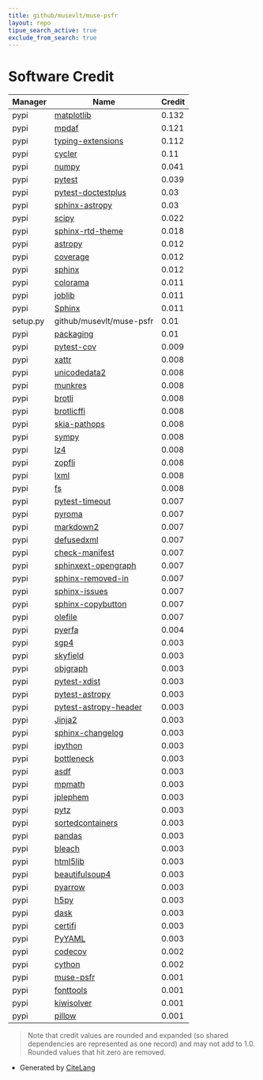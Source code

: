 ```yaml
---
title: github/musevlt/muse-psfr
layout: repo
tipue_search_active: true
exclude_from_search: true
---
```

# Software Credit

|Manager|Name|Credit|
|-------|----|------|
|pypi|[matplotlib](https://matplotlib.org)|0.132|
|pypi|[mpdaf](https://git-cral.univ-lyon1.fr/MUSE/mpdaf)|0.121|
|pypi|[typing-extensions](https://pypi.org/project/typing-extensions)|0.112|
|pypi|[cycler](https://github.com/matplotlib/cycler)|0.11|
|pypi|[numpy](https://www.numpy.org)|0.041|
|pypi|[pytest](https://pypi.org/project/pytest)|0.039|
|pypi|[pytest-doctestplus](https://pypi.org/project/pytest-doctestplus)|0.03|
|pypi|[sphinx-astropy](https://pypi.org/project/sphinx-astropy)|0.03|
|pypi|[scipy](https://www.scipy.org)|0.022|
|pypi|[sphinx-rtd-theme](https://github.com/readthedocs/sphinx_rtd_theme)|0.018|
|pypi|[astropy](http://astropy.org)|0.012|
|pypi|[coverage](https://pypi.org/project/coverage)|0.012|
|pypi|[sphinx](https://pypi.org/project/sphinx)|0.012|
|pypi|[colorama](https://github.com/tartley/colorama)|0.011|
|pypi|[joblib](https://joblib.readthedocs.io)|0.011|
|pypi|[Sphinx](https://pypi.org/project/Sphinx)|0.011|
|setup.py|github/musevlt/muse-psfr|0.01|
|pypi|[packaging](https://pypi.org/project/packaging)|0.01|
|pypi|[pytest-cov](https://pypi.org/project/pytest-cov)|0.009|
|pypi|[xattr](https://pypi.org/project/xattr)|0.008|
|pypi|[unicodedata2](https://pypi.org/project/unicodedata2)|0.008|
|pypi|[munkres](https://pypi.org/project/munkres)|0.008|
|pypi|[brotli](https://pypi.org/project/brotli)|0.008|
|pypi|[brotlicffi](https://pypi.org/project/brotlicffi)|0.008|
|pypi|[skia-pathops](https://pypi.org/project/skia-pathops)|0.008|
|pypi|[sympy](https://pypi.org/project/sympy)|0.008|
|pypi|[lz4](https://pypi.org/project/lz4)|0.008|
|pypi|[zopfli](https://pypi.org/project/zopfli)|0.008|
|pypi|[lxml](https://pypi.org/project/lxml)|0.008|
|pypi|[fs](https://pypi.org/project/fs)|0.008|
|pypi|[pytest-timeout](https://pypi.org/project/pytest-timeout)|0.007|
|pypi|[pyroma](https://pypi.org/project/pyroma)|0.007|
|pypi|[markdown2](https://pypi.org/project/markdown2)|0.007|
|pypi|[defusedxml](https://pypi.org/project/defusedxml)|0.007|
|pypi|[check-manifest](https://pypi.org/project/check-manifest)|0.007|
|pypi|[sphinxext-opengraph](https://pypi.org/project/sphinxext-opengraph)|0.007|
|pypi|[sphinx-removed-in](https://pypi.org/project/sphinx-removed-in)|0.007|
|pypi|[sphinx-issues](https://pypi.org/project/sphinx-issues)|0.007|
|pypi|[sphinx-copybutton](https://pypi.org/project/sphinx-copybutton)|0.007|
|pypi|[olefile](https://pypi.org/project/olefile)|0.007|
|pypi|[pyerfa](https://github.com/liberfa/pyerfa)|0.004|
|pypi|[sgp4](https://pypi.org/project/sgp4)|0.003|
|pypi|[skyfield](https://pypi.org/project/skyfield)|0.003|
|pypi|[objgraph](https://pypi.org/project/objgraph)|0.003|
|pypi|[pytest-xdist](https://pypi.org/project/pytest-xdist)|0.003|
|pypi|[pytest-astropy](https://pypi.org/project/pytest-astropy)|0.003|
|pypi|[pytest-astropy-header](https://pypi.org/project/pytest-astropy-header)|0.003|
|pypi|[Jinja2](https://pypi.org/project/Jinja2)|0.003|
|pypi|[sphinx-changelog](https://pypi.org/project/sphinx-changelog)|0.003|
|pypi|[ipython](https://pypi.org/project/ipython)|0.003|
|pypi|[bottleneck](https://pypi.org/project/bottleneck)|0.003|
|pypi|[asdf](https://pypi.org/project/asdf)|0.003|
|pypi|[mpmath](https://pypi.org/project/mpmath)|0.003|
|pypi|[jplephem](https://pypi.org/project/jplephem)|0.003|
|pypi|[pytz](https://pypi.org/project/pytz)|0.003|
|pypi|[sortedcontainers](https://pypi.org/project/sortedcontainers)|0.003|
|pypi|[pandas](https://pypi.org/project/pandas)|0.003|
|pypi|[bleach](https://pypi.org/project/bleach)|0.003|
|pypi|[html5lib](https://pypi.org/project/html5lib)|0.003|
|pypi|[beautifulsoup4](https://pypi.org/project/beautifulsoup4)|0.003|
|pypi|[pyarrow](https://pypi.org/project/pyarrow)|0.003|
|pypi|[h5py](https://pypi.org/project/h5py)|0.003|
|pypi|[dask](https://pypi.org/project/dask)|0.003|
|pypi|[certifi](https://pypi.org/project/certifi)|0.003|
|pypi|[PyYAML](https://pypi.org/project/PyYAML)|0.003|
|pypi|[codecov](https://pypi.org/project/codecov)|0.002|
|pypi|[cython](https://pypi.org/project/cython)|0.002|
|pypi|[muse-psfr](https://github.com/musevlt/muse-psfr)|0.001|
|pypi|[fonttools](http://github.com/fonttools/fonttools)|0.001|
|pypi|[kiwisolver](https://github.com/nucleic/kiwi)|0.001|
|pypi|[pillow](https://python-pillow.org)|0.001|


> Note that credit values are rounded and expanded (so shared dependencies are represented as one record) and may not add to 1.0. Rounded values that hit zero are removed.


- Generated by [CiteLang](https://github.com/vsoch/citelang)
